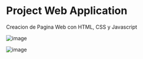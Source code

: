 # Project Web Application

Creacion de Pagina Web con HTML, CSS y Javascript

![image](https://github.com/SandyAstorga/Project-web-application/assets/99463040/cec70dde-1218-4e0d-a955-7fe5d963c64b)

![image](https://github.com/SandyAstorga/Project-web-application/assets/99463040/d1588a17-ef72-48c7-a2df-7656301df581)


